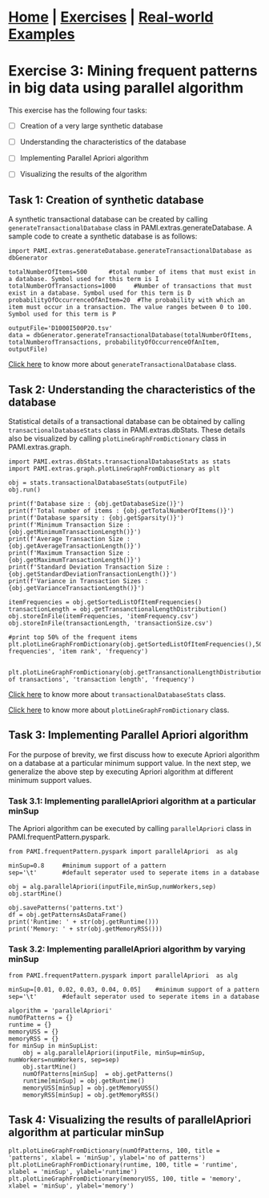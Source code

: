 # **[Home](index.html) | [Exercises](exercises.html) | [Real-world Examples](examples.html)**  

# Exercise 3: Mining frequent patterns in big data using parallel algorithm

This exercise has the following four tasks:

- [ ] Creation of a very large synthetic database
- [ ] Understanding the characteristics of the database
- [ ] Implementing Parallel Apriori algorithm
- [ ] Visualizing the results of the algorithm


## Task 1: Creation of synthetic database

A synthetic transactional database can be created by calling `generateTransactionalDatabase` class in PAMI.extras.generateDatabase. 
A sample code to create a synthetic database is as follows:

    import PAMI.extras.generateDatabase.generateTransactionalDatabase as dbGenerator

    totalNumberOfItems=500      #total number of items that must exist in a database. Symbol used for this term is I
    totalNumberOfTransactions=1000     #Number of transactions that must exist in a database. Symbol used for this term is D
    probabilityOfOccurrenceOfAnItem=20  #The probability with which an item must occur in a transaction. The value ranges between 0 to 100. Symbol used for this term is P 

    outputFile='D1000I500P20.tsv'
    data = dbGenerator.generateTransactionalDatabase(totalNumberOfItems, totalNumberofTransactions, probabilityOfOccurrenceOfAnItem, outputFile)

   

[Click here](../createTransactionalDatabase.html) to know more about `generateTransactionalDatabase` class.

## Task 2: Understanding the characteristics of the database

 Statistical details of a transactional database can be obtained by calling `transactionalDatabaseStats` class in PAMI.extras.dbStats.
 These details also be visualized by calling `plotLineGraphFromDictionary` class in  PAMI.extras.graph.

    import PAMI.extras.dbStats.transactionalDatabaseStats as stats
    import PAMI.extras.graph.plotLineGraphFromDictionary as plt 
            
    obj = stats.transactionalDatabaseStats(outputFile) 
    obj.run()
  
    print(f'Database size : {obj.getDatabaseSize()}')
    print(f'Total number of items : {obj.getTotalNumberOfItems()}')
    print(f'Database sparsity : {obj.getSparsity()}')
    print(f'Minimum Transaction Size : {obj.getMinimumTransactionLength()}')
    print(f'Average Transaction Size : {obj.getAverageTransactionLength()}')
    print(f'Maximum Transaction Size : {obj.getMaximumTransactionLength()}')
    print(f'Standard Deviation Transaction Size : {obj.getStandardDeviationTransactionLength()}')
    print(f'Variance in Transaction Sizes : {obj.getVarianceTransactionLength()}')
    
    itemFrequencies = obj.getSortedListOfItemFrequencies()
    transactionLength = obj.getTransanctionalLengthDistribution()
    obj.storeInFile(itemFrequencies, 'itemFrequency.csv')
    obj.storeInFile(transactionLength, 'transactionSize.csv')

    #print top 50% of the frequent items
    plt.plotLineGraphFromDictionary(obj.getSortedListOfItemFrequencies(),50,'item frequencies', 'item rank', 'frequency')

    
    plt.plotLineGraphFromDictionary(obj.getTransanctionalLengthDistribution(),100,'distribution of transactions', 'transaction length', 'frequency') 

[Click here](../transactionalDatabaseStats.html) to know more about `transactionalDatabaseStats` class.

[Click here](../basicPlots.html) to know more about `plotLineGraphFromDictionary` class.

## Task 3:  Implementing Parallel Apriori algorithm
For the purpose of brevity, we first discuss how to execute Apriori algorithm on a database at a particular minimum support value. 
In the next step, we generalize the above step by executing Apriori algorithm at different minimum support values.

### Task 3.1: Implementing parallelApriori algorithm at a particular minSup
 
The Apriori algorithm can be executed by calling `parallelApriori` class in  PAMI.frequentPattern.pyspark. 

    from PAMI.frequentPattern.pyspark import parallelApriori  as alg
          
    minSup=0.8     #minimum support of a pattern
    sep='\t'       #default seperator used to seperate items in a database

    obj = alg.parallelApriori(inputFile,minSup,numWorkers,sep)
    obj.startMine()

    obj.savePatterns('patterns.txt')
    df = obj.getPatternsAsDataFrame()
    print('Runtime: ' + str(obj.getRuntime()))
    print('Memory: ' + str(obj.getMemoryRSS()))

### Task 3.2: Implementing parallelApriori algorithm by varying minSup

    from PAMI.frequentPattern.pyspark import parallelApriori  as alg
          
    minSup=[0.01, 0.02, 0.03, 0.04, 0.05]    #minimum support of a pattern
    sep='\t'       #default seperator used to seperate items in a database

    algorithm = 'parallelApriori'
    numOfPatterns = {}
    runtime = {}
    memoryUSS = {}
    memoryRSS = {}
    for minSup in minSupList:
        obj = alg.parallelApriori(inputFile, minSup=minSup, numWorkers=numWorkers, sep=sep)
        obj.startMine()
        numOfPatterns[minSup]  = obj.getPatterns()
        runtime[minSup] = obj.getRuntime()
        memoryUSS[minSup] = obj.getMemoryUSS()
        memoryRSS[minSup] = obj.getMemoryRSS()

## Task 4: Visualizing the results of parallelApriori algorithm at particular minSup

    plt.plotLineGraphFromDictionary(numOfPatterns, 100, title = 'patterns', xlabel = 'minSup', ylabel='no of patterns')
    plt.plotLineGraphFromDictionary(runtime, 100, title = 'runtime', xlabel = 'minSup', ylabel='runtime')
    plt.plotLineGraphFromDictionary(memoryUSS, 100, title = 'memory', xlabel = 'minSup', ylabel='memory')
